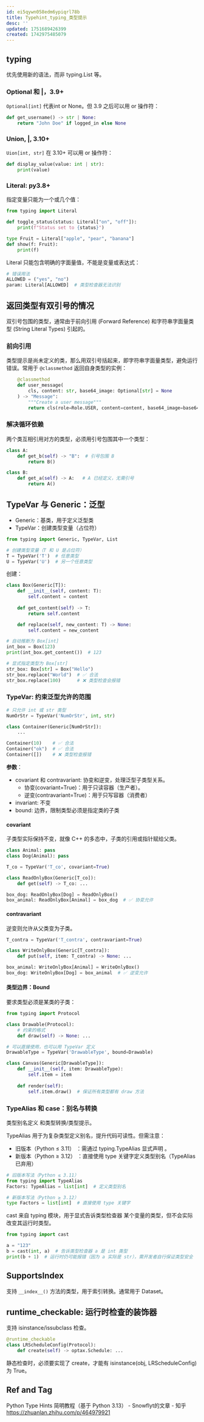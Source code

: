 ```yaml
---
id: ei5qywn058edm6ypiqrl78b
title: Typehint_typing_类型提示
desc: ''
updated: 1751689426399
created: 1742975485079
---
```


## typing

优先使用新的语法，而非 typing.List 等。

### Optional 和 |，3.9+

`Optional[int]` 代表int or None。但 3.9 之后可以用 or 操作符：

```py
def get_username() -> str | None:
    return "John Doe" if logged_in else None
```

### Union, |, 3.10+

`Uion[int, str]` 在 3.10+ 可以用 or 操作符：

```py
def display_value(value: int | str):
    print(value)
```

### Literal: py3.8+

指定变量只能为一个或几个值：

```py
from typing import Literal

def toggle_status(status: Literal["on", "off"]):
    print(f"Status set to {status}")

type Fruit = Literal["apple", "pear", "banana"]
def show(f: Fruit):
    print(f)
```

Literal 只能包含明确的字面量值，不能是变量或表达式：

```py
# 错误用法
ALLOWED = ("yes", "no")
param: Literal[ALLOWED]  # 类型检查器无法识别
```

## 返回类型有双引号的情况

双引号包围的类型，通常由于前向引用 (Forward Reference) 和字符串字面量类型 (String Literal Types) 引起的。

### 前向引用

类型提示是尚未定义的类，那么用双引号括起来，即字符串字面量类型，避免运行错误。常用于 `@classmethod` 返回自身类型的实例：

```py
    @classmethod
    def user_message(
        cls, content: str, base64_image: Optional[str] = None
    ) -> "Message":
        """Create a user message"""
        return cls(role=Role.USER, content=content, base64_image=base64_image)
```

### 解决循环依赖

两个类互相引用对方的类型，必须用引号包围其中一个类型：

```py
class A:
    def get_b(self) -> "B":  # 引号包围 B
        return B()

class B:
    def get_a(self) -> A:   # A 已经定义，无需引号
        return A()
```

## TypeVar 与 Generic：泛型

- Generic：基类，用于定义泛型类
- TypeVar：创建类型变量（占位符）

```py
from typing import Generic, TypeVar, List

# 创建类型变量（T 和 U 是占位符）
T = TypeVar('T')  # 任意类型
U = TypeVar('U')  # 另一个任意类型
```

创建：

```py
class Box(Generic[T]):
    def __init__(self, content: T):
        self.content = content
    
    def get_content(self) -> T:
        return self.content

    def replace(self, new_content: T) -> None:
        self.content = new_content

# 自动推断为 Box[int]
int_box = Box(123)
print(int_box.get_content())  # 123

# 显式指定类型为 Box[str]
str_box: Box[str] = Box("Hello")
str_box.replace("World")  # ✅ 合法
str_box.replace(100)      # ❌ 类型检查会报错
```

### TypeVar: 约束泛型允许的范围

```py
# 只允许 int 或 str 类型
NumOrStr = TypeVar('NumOrStr', int, str)

class Container(Generic[NumOrStr]):
    ...

Container(10)    # ✅ 合法
Container("ok")  # ✅ 合法
Container([])    # ❌ 类型检查报错
```

**参数**：
- covariant 和 contravariant: 协变和逆变，处理泛型子类型关系。
    - 协变(covariant=True)：用于只读容器（生产者）。
    - 逆变(contravariant=True)：用于只写容器（消费者）
- invariant: 不变
- bound: 边界，限制类型必须是指定类的子类

#### covariant

子类型实际保持不变，就像 C++ 的多态中，子类的引用或指针赋给父类。

```py
class Animal: pass
class Dog(Animal): pass

T_co = TypeVar('T_co', covariant=True)

class ReadOnlyBox(Generic[T_co]):
    def get(self) -> T_co: ...

box_dog: ReadOnlyBox[Dog] = ReadOnlyBox()
box_animal: ReadOnlyBox[Animal] = box_dog  # ✅ 协变允许
```

#### contravariant

逆变则允许从父类变为子类。

```py
T_contra = TypeVar('T_contra', contravariant=True)

class WriteOnlyBox(Generic[T_contra]):
    def put(self, item: T_contra) -> None: ...

box_animal: WriteOnlyBox[Animal] = WriteOnlyBox()
box_dog: WriteOnlyBox[Dog] = box_animal  # ✅ 逆变允许
```

#### 类型边界：Bound

要求类型必须是某类的子类：

```py
from typing import Protocol

class Drawable(Protocol):
    # 约束的格式
    def draw(self) -> None: ...

# 可以直接使用，也可以用 TypeVar 定义
DrawableType = TypeVar('DrawableType', bound=Drawable)

class Canvas(Generic[DrawableType]):
    def __init__(self, item: DrawableType):
        self.item = item
    
    def render(self):
        self.item.draw()  # 保证所有类型都有 draw 方法
```

### TypeAlias 和 case：别名与转换

类型别名定义 和类型转换/类型提示。

TypeAlias 用于为复杂类型定义别名，提升代码可读性。但需注意：
- 旧版本（Python ≤ 3.11） ：需通过 typing.TypeAlias 显式声明 。
- 新版本（Python ≥ 3.12） ：直接使用 type 关键字定义类型别名（TypeAlias 已弃用）

```py
# 旧版本写法（Python ≤ 3.11）
from typing import TypeAlias
Factors: TypeAlias = list[int]  # 定义类型别名

# 新版本写法（Python ≥ 3.12）
type Factors = list[int]  # 直接使用 type 关键字
```

cast 来自 typing 模块，用于显式告诉类型检查器 某个变量的类型，但不会实际改变其运行时类型。

```py
from typing import cast

a = "123"
b = cast(int, a)  # 告诉类型检查器 a 是 int 类型
print(b + 1)  # 运行时仍可能报错（因为 a 实际是 str），需开发者自行保证类型安全
```

## SupportsIndex

支持 `__index__()` 方法的类型，用于索引转换。通常用于 Dataset。

## runtime_checkable: 运行时检查的装饰器

支持 isinstance/issubclass 检查。

```py
@runtime_checkable
class LRScheduleConfig(Protocol):
    def create(self) -> optax.Schedule: ...
```

静态检查时，必须要实现了 create，才能有 isinstance(obj, LRScheduleConfig) 为 True。

## Ref and Tag

Python Type Hints 简明教程（基于 Python 3.13） - Snowflyt的文章 - 知乎
https://zhuanlan.zhihu.com/p/464979921